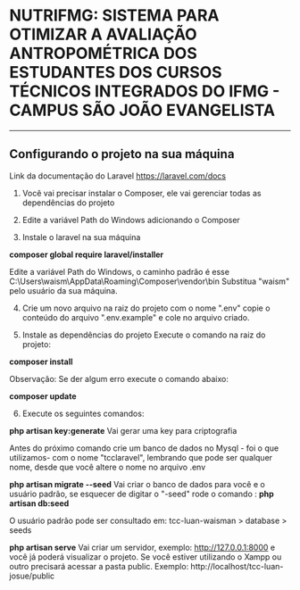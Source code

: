 # NUTRIFMG: SISTEMA PARA OTIMIZAR A AVALIAÇÃO ANTROPOMÉTRICA DOS ESTUDANTES DOS CURSOS TÉCNICOS INTEGRADOS DO IFMG - CAMPUS SÃO JOÃO EVANGELISTA

-----
## Configurando o projeto na sua máquina
Link da documentação do Laravel https://laravel.com/docs

1. Você vai precisar instalar o Composer, ele vai gerenciar todas as dependências do projeto 

2. Edite a variável Path do Windows adicionando o Composer

3. Instale o laravel na sua máquina

**composer global require laravel/installer**

Edite a variável Path do Windows, o caminho padrão é esse C:\Users\waism\AppData\Roaming\Composer\vendor\bin
Substitua "waism" pelo usuário da sua máquina.

4. Crie um novo arquivo na raiz do projeto com o nome ".env" copie o conteúdo do arquivo ".env.example" e cole no arquivo criado.

5. Instale as dependências do projeto
Execute o comando na raiz do projeto: 

**composer install** 

Observação: Se der algum erro execute o comando abaixo:

**composer update**

6. Execute os seguintes comandos:

**php artisan key:generate** 
Vai gerar uma key para criptografia

Antes do próximo comando crie um banco de dados no Mysql - foi o que utilizamos- com o nome "tcclaravel", lembrando que pode ser qualquer nome, desde que você altere o nome no arquivo .env

**php artisan migrate --seed**
Vai criar o banco de dados para você e o usuário padrão, se esquecer de digitar o "-seed" rode o comando : **php artisan db:seed**

O usuário padrão pode ser consultado em: tcc-luan-waisman > database > seeds


**php artisan serve**
Vai criar um servidor, exemplo: http://127.0.0.1:8000 e você já poderá visualizar o projeto. Se você estiver utilizando o Xampp ou outro precisará acessar a pasta public. Exemplo: http://localhost/tcc-luan-josue/public


